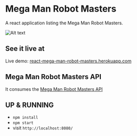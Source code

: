 # Mega Man Robot Masters
A react application listing the Mega Man Robot Masters.

![Alt text](https://react.rocks/images/converted/mega-man-robot-masters.jpg "Mega Man Robot Masters")

## See it live at
Live demo: [react-mega-man-robot-masters.herokuapp.com](react-mega-man-robot-masters.herokuapp.com)

## Mega Man Robot Masters API
It consumes the [Mega Man Robot Masters API](https://github.com/JoseGonzalez321/megaman-robot-masters)

## UP & RUNNING
* `npm install`
* `npm start`
* visit `http://localhost:8080/`
